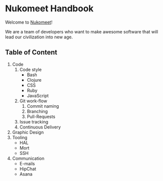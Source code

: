 Nukomeet Handbook
=================

Welcome to [Nukomeet](http://nukomeet.com)!

We are a team of developers who want to make awesome software that will lead our civilization into new age.

## Table of Content

1. Code
    1. Code style
        - Bash
        - Clojure
        - CSS
        - Ruby
        - JavaScript
    2. Git work-flow
        1. Commit naming
        2. Branching
        3. Pull-Requests
    3. Issue tracking
    4. Continuous Delivery
2. Graphic Design
3. Tooling
    - HAL
    - Mort
    - SSH
4. Communication
    - E-mails
    - HipChat
    - Asana